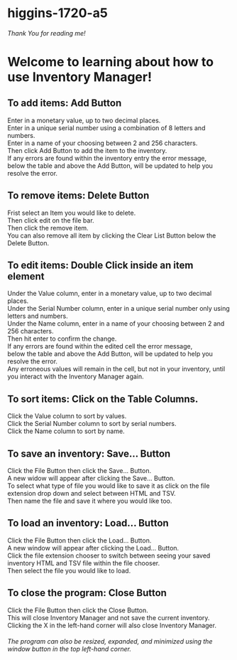 # higgins-1720-a5

###### Thank You for reading me!

# Welcome to learning about how to use Inventory Manager!

## To add items: Add Button

  Enter in a monetary value, up to two decimal places.  
  Enter in a unique serial number using a combination of 8 letters and numbers.  
  Enter in a name of your choosing between 2 and 256 characters.  
  Then click Add Button to add the item to the inventory.  
  If any errors are found within the inventory entry the error message,  
  below the table and above the Add Button, will be updated to help you resolve the error.  
	
  
## To remove items: Delete Button

  Frist select an Item you would like to delete.  
  Then click edit on the file bar.  
  Then click the remove item.  
  You can also remove all item by clicking the Clear List Button below the Delete Button.  
	
  
## To edit items: Double Click inside an item element

  Under the Value column, enter in a monetary value, up to two decimal places.  
  Under the Serial Number column, enter in a unique serial number only using letters and numbers.  
  Under the Name column, enter in a name of your choosing between 2 and 256 characters.  
  Then hit enter to confirm the change.  
  If any errors are found within the edited cell the error message,  
  below the table and above the Add Button, will be updated to help you resolve the error.  
  Any erroneous values will remain in the cell, but not in your inventory, until you interact with the Inventory Manager again.  
	
  
## To sort items: Click on the Table Columns.

  Click the Value column to sort by values.  
  Click the Serial Number column to sort by serial numbers.  
  Click the Name column to sort by name.  
	
  
## To save an inventory: Save... Button

  Click the File Button then click the Save... Button.  
  A new widow will appear after clicking the Save... Button.  
  To select what type of file you would like to save it as click on the file extension drop down and select between HTML and TSV.  
  Then name the file and save it where you would like too.  
	
  
## To load an inventory: Load... Button

  Click the File Button then click the Load... Button.  
  A new window will appear after clicking the Load... Button.  
  Click the file extension chooser to switch between seeing your saved inventory HTML and TSV file within the file chooser.  
  Then select the file you would like to load.  
	
  
## To close the program: Close Button

  Click the File Button then click the Close Button.  
  This will close Inventory Manager and not save the current inventory.  
  Clicking the X in the left-hand corner will also close Inventory Manager.  
	
  
###### The program can also be resized, expanded, and minimized using the window button in the top left-hand corner.
